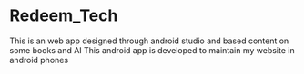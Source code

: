 # Redeem_Tech
This is an web app designed through android studio and based content on some books and AI
This android app is developed to maintain my website in android phones

